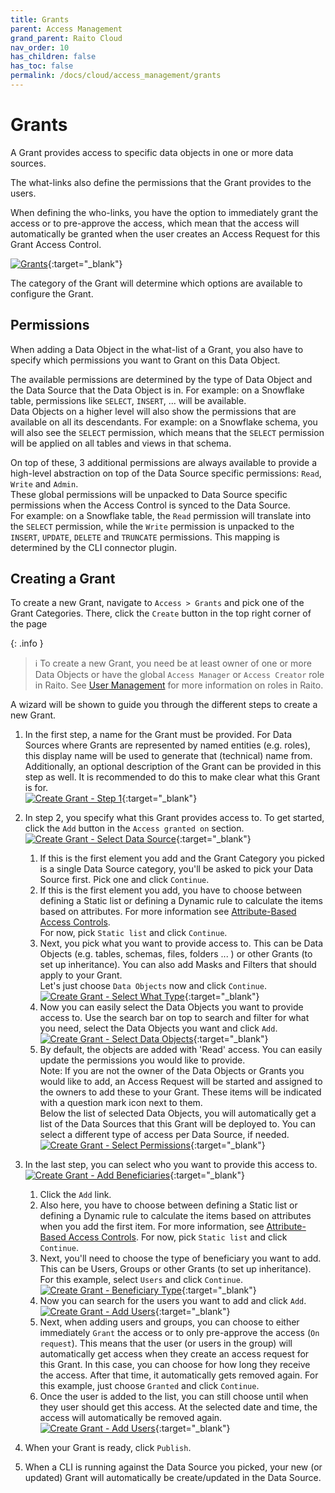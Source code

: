 ```yaml
---
title: Grants
parent: Access Management
grand_parent: Raito Cloud
nav_order: 10
has_children: false
has_toc: false
permalink: /docs/cloud/access_management/grants
---
```


# Grants
A Grant provides access to specific data objects in one or more data sources.

The what-links also define the permissions that the Grant provides to the users.

When defining the who-links, you have the option to immediately grant the access or to pre-approve the access, which mean that the access will automatically be granted when the user creates an Access Request for this Grant Access Control.

[![Grants](/assets/images/Grants.jpg)](/assets/images/Grants.jpg){:target="_blank"}

The category of the Grant will determine which options are available to configure the Grant. 

## Permissions
When adding a Data Object in the what-list of a Grant, you also have to specify which permissions you want to Grant on this Data Object.

The available permissions are determined by the type of Data Object and the Data Source that the Data Object is in. For example: on a Snowflake table, permissions like `SELECT`, `INSERT`, ... will be available.  
Data Objects on a higher level will also show the permissions that are available on all its descendants. For example: on a Snowflake schema, you will also see the `SELECT` permission, which means that the `SELECT` permission will be applied on all tables and views in that schema.

On top of these, 3 additional permissions are always available to provide a high-level abstraction on top of the Data Source specific permissions: `Read`, `Write` and `Admin`.  
These global permissions will be unpacked to Data Source specific permissions when the Access Control is synced to the Data Source.  
For example: on a Snowflake table, the `Read` permission will translate into the `SELECT` permission, while the `Write` permission is unpacked to the `INSERT`, `UPDATE`, `DELETE` and `TRUNCATE` permissions. This mapping is determined by the CLI connector plugin.

## Creating a Grant

To create a new Grant, navigate to `Access > Grants` and pick one of the Grant Categories. There, click the `Create` button in the top right corner of the page

{: .info }
> ℹ️ To create a new Grant, you need be at least owner of one or more Data Objects or have the global `Access Manager` or `Access Creator` role in Raito. See [User Management](/docs/cloud/admin/user_management) for more information on roles in Raito.

A wizard will be shown to guide you through the different steps to create a new Grant.

1. In the first step, a name for the Grant must be provided. 
For Data Sources where Grants are represented by named entities (e.g. roles), this display name will be used to generate that (technical) name from.
Additionally, an optional description of the Grant can be provided in this step as well. It is recommended to do this to make clear what this Grant is for.  
[![Create Grant - Step 1](/assets/images/cloud/access_management/create-step1.png)](/assets/images/cloud/access_management/create-step1.png){:target="_blank"}
1. In step 2, you specify what this Grant provides access to.
To get started, click the `Add` button in the `Access granted on` section.
[![Create Grant - Select Data Source](/assets/images/cloud/access_management/create-step3a.png)](/assets/images/cloud/access_management/create-step3a.png){:target="_blank"}
   1. If this is the first element you add and the Grant Category you picked is a single Data Source category, you'll be asked to pick your Data Source first. Pick one and click `Continue`.
   2. If this is the first element you add, you have to choose between defining a Static list or defining a Dynamic rule to calculate the items based on attributes. For more information see [Attribute-Based Access Controls](/docs/cloud/abac).  
   For now, pick `Static list` and click `Continue`. 
   3. Next, you pick what you want to provide access to. This can be Data Objects (e.g. tables, schemas, files, folders ... ) or other Grants (to set up inheritance). You can also add Masks and Filters that should apply to your Grant.  
   Let's just choose `Data Objects` now and click `Continue`.
[![Create Grant - Select What Type](/assets/images/cloud/access_management/create-step3b.png)](/assets/images/cloud/access_management/create-step3b.png){:target="_blank"}
   1. Now you can easily select the Data Objects you want to provide access to. Use the search bar on top to search and filter for what you need, select the Data Objects you want and click `Add`.
   [![Create Grant - Select Data Objects](/assets/images/cloud/access_management/create-step3c.png)](/assets/images/cloud/access_management/create-step3c.png){:target="_blank"}  
   2. By default, the objects are added with 'Read' access. You can easily update the permissions you would like to provide.  
   Note: If you are not the owner of the Data Objects or Grants you would like to add, an Access Request will be started and assigned to the owners to add these to your Grant. These items will be indicated with a question mark icon next to them.  
   Below the list of selected Data Objects, you will automatically get a list of the Data Sources that this Grant will be deployed to. You can select a different type of access per Data Source, if needed. 
   [![Create Grant - Select Permissions](/assets/images/cloud/access_management/create-step3d.png)](/assets/images/cloud/access_management/create-step3d.png){:target="_blank"}

1. In the last step, you can select who you want to provide this access to.
[![Create Grant - Add Beneficiaries](/assets/images/cloud/access_management/create-step4a.png)](/assets/images/cloud/access_management/create-step4a.png){:target="_blank"}
   1. Click the `Add` link.
   2. Also here, you have to choose between defining a Static list or defining a Dynamic rule to calculate the items based on attributes when you add the first item. For more information, see [Attribute-Based Access Controls](/docs/cloud/abac). For now, pick `Static list` and click `Continue`.
   3. Next, you'll need to choose the type of beneficiary you want to add. This can be Users, Groups or other Grants (to set up inheritance). For this example, select `Users` and click `Continue`.
   [![Create Grant - Beneficiary Type](/assets/images/cloud/access_management/create-step4b.png)](/assets/images/cloud/access_management/create-step4b.png){:target="_blank"}
   4. Now you can search for the users you want to add and click `Add`.
   [![Create Grant - Add Users](/assets/images/cloud/access_management/create-step4c.png)](/assets/images/cloud/access_management/create-step4c.png){:target="_blank"}
   5. Next, when adding users and groups, you can choose to either immediately `Grant` the access or to only pre-approve the access (`On request`). This means that the user (or users in the group) will automatically get access when they create an access request for this Grant. In this case, you can choose for how long they receive the access. After that time, it automatically gets removed again.
   For this example, just choose `Granted` and click `Continue`.
   6. Once the user is added to the list, you can still choose until when they user should get this access. At the selected date and time, the access will automatically be removed again.
   [![Create Grant - Add Users](/assets/images/cloud/access_management/create-step4d.png)](/assets/images/cloud/access_management/create-step4d.png){:target="_blank"}


1. When your Grant is ready, click `Publish`. 
2. When a CLI is running against the Data Source you picked, your new (or updated) Grant will automatically be create/updated in the Data Source.
